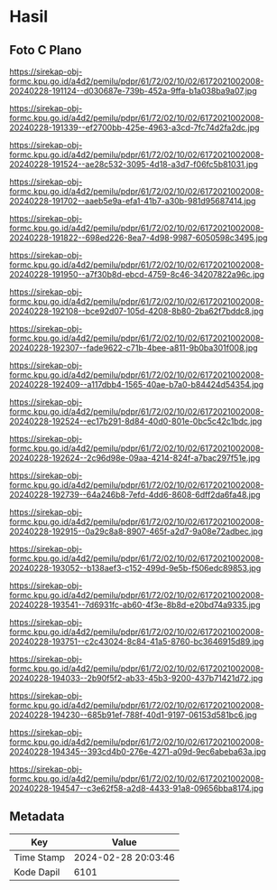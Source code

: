 # Hasil

## Foto C Plano

https://sirekap-obj-formc.kpu.go.id/a4d2/pemilu/pdpr/61/72/02/10/02/6172021002008-20240228-191124--d030687e-739b-452a-9ffa-b1a038ba9a07.jpg

https://sirekap-obj-formc.kpu.go.id/a4d2/pemilu/pdpr/61/72/02/10/02/6172021002008-20240228-191339--ef2700bb-425e-4963-a3cd-7fc74d2fa2dc.jpg

https://sirekap-obj-formc.kpu.go.id/a4d2/pemilu/pdpr/61/72/02/10/02/6172021002008-20240228-191524--ae28c532-3095-4d18-a3d7-f06fc5b81031.jpg

https://sirekap-obj-formc.kpu.go.id/a4d2/pemilu/pdpr/61/72/02/10/02/6172021002008-20240228-191702--aaeb5e9a-efa1-41b7-a30b-981d95687414.jpg

https://sirekap-obj-formc.kpu.go.id/a4d2/pemilu/pdpr/61/72/02/10/02/6172021002008-20240228-191822--698ed226-8ea7-4d98-9987-6050598c3495.jpg

https://sirekap-obj-formc.kpu.go.id/a4d2/pemilu/pdpr/61/72/02/10/02/6172021002008-20240228-191950--a7f30b8d-ebcd-4759-8c46-34207822a96c.jpg

https://sirekap-obj-formc.kpu.go.id/a4d2/pemilu/pdpr/61/72/02/10/02/6172021002008-20240228-192108--bce92d07-105d-4208-8b80-2ba62f7bddc8.jpg

https://sirekap-obj-formc.kpu.go.id/a4d2/pemilu/pdpr/61/72/02/10/02/6172021002008-20240228-192307--fade9622-c71b-4bee-a811-9b0ba301f008.jpg

https://sirekap-obj-formc.kpu.go.id/a4d2/pemilu/pdpr/61/72/02/10/02/6172021002008-20240228-192409--a117dbb4-1565-40ae-b7a0-b84424d54354.jpg

https://sirekap-obj-formc.kpu.go.id/a4d2/pemilu/pdpr/61/72/02/10/02/6172021002008-20240228-192524--ec17b291-8d84-40d0-801e-0bc5c42c1bdc.jpg

https://sirekap-obj-formc.kpu.go.id/a4d2/pemilu/pdpr/61/72/02/10/02/6172021002008-20240228-192624--2c96d98e-09aa-4214-824f-a7bac297f51e.jpg

https://sirekap-obj-formc.kpu.go.id/a4d2/pemilu/pdpr/61/72/02/10/02/6172021002008-20240228-192739--64a246b8-7efd-4dd6-8608-6dff2da6fa48.jpg

https://sirekap-obj-formc.kpu.go.id/a4d2/pemilu/pdpr/61/72/02/10/02/6172021002008-20240228-192915--0a29c8a8-8907-465f-a2d7-9a08e72adbec.jpg

https://sirekap-obj-formc.kpu.go.id/a4d2/pemilu/pdpr/61/72/02/10/02/6172021002008-20240228-193052--b138aef3-c152-499d-9e5b-f506edc89853.jpg

https://sirekap-obj-formc.kpu.go.id/a4d2/pemilu/pdpr/61/72/02/10/02/6172021002008-20240228-193541--7d6931fc-ab60-4f3e-8b8d-e20bd74a9335.jpg

https://sirekap-obj-formc.kpu.go.id/a4d2/pemilu/pdpr/61/72/02/10/02/6172021002008-20240228-193751--c2c43024-8c84-41a5-8760-bc3646915d89.jpg

https://sirekap-obj-formc.kpu.go.id/a4d2/pemilu/pdpr/61/72/02/10/02/6172021002008-20240228-194033--2b90f5f2-ab33-45b3-9200-437b71421d72.jpg

https://sirekap-obj-formc.kpu.go.id/a4d2/pemilu/pdpr/61/72/02/10/02/6172021002008-20240228-194230--685b91ef-788f-40d1-9197-06153d581bc6.jpg

https://sirekap-obj-formc.kpu.go.id/a4d2/pemilu/pdpr/61/72/02/10/02/6172021002008-20240228-194345--393cd4b0-276e-4271-a09d-9ec6abeba63a.jpg

https://sirekap-obj-formc.kpu.go.id/a4d2/pemilu/pdpr/61/72/02/10/02/6172021002008-20240228-194547--c3e62f58-a2d8-4433-91a8-09656bba8174.jpg


## Metadata

| Key        | Value               |
| ---------- | ------------------- |
| Time Stamp | 2024-02-28 20:03:46 |
| Kode Dapil | 6101                |



